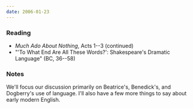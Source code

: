 ```yaml
---
date: 2006-01-23
---
```


### Reading

* <cite>Much Ado About Nothing</cite>, Acts 1--3 (continued)
* "'To What End Are All These Words?': Shakespeare's Dramatic Language" (BC, 36--58)

### Notes

We'll focus our discussion primarily on Beatrice's, Benedick's, and Dogberry's use of language. I'll also have a few more things to say about early modern English.
